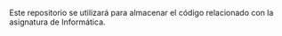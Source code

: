 Este repositorio se utilizará para almacenar el código relacionado con la asignatura de Informática. 
